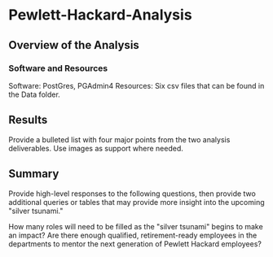 # Pewlett-Hackard-Analysis

## Overview of the Analysis

### Software and Resources
  Software: PostGres, PGAdmin4
  Resources: Six csv files that can be found in the Data folder.


## Results
Provide a bulleted list with four major points from the two analysis deliverables. Use images as support where needed.


## Summary
Provide high-level responses to the following questions, then provide two additional queries or tables that may provide more insight into the upcoming "silver tsunami."

How many roles will need to be filled as the "silver tsunami" begins to make an impact?
Are there enough qualified, retirement-ready employees in the departments to mentor the next generation of Pewlett Hackard employees?
